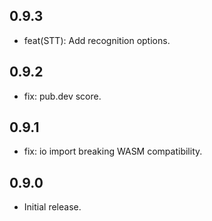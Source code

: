 ## 0.9.3
* feat(STT): Add recognition options.

## 0.9.2
* fix: pub.dev score.

## 0.9.1
* fix: io import breaking WASM compatibility.

## 0.9.0

* Initial release.
